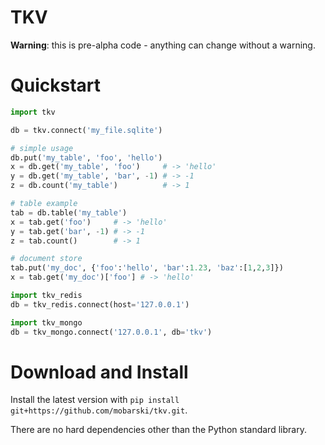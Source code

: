 # TKV

**Warning**: this is pre-alpha code - anything can change without a warning.

# Quickstart

```python
import tkv

db = tkv.connect('my_file.sqlite')

# simple usage
db.put('my_table', 'foo', 'hello')
x = db.get('my_table', 'foo')     # -> 'hello'
y = db.get('my_table', 'bar', -1) # -> -1
z = db.count('my_table')          # -> 1

# table example
tab = db.table('my_table')
x = tab.get('foo')     # -> 'hello'
y = tab.get('bar', -1) # -> -1
z = tab.count()        # -> 1

# document store
tab.put('my_doc', {'foo':'hello', 'bar':1.23, 'baz':[1,2,3]})
x = tab.get('my_doc')['foo'] # -> 'hello'
``` 

```python
import tkv_redis
db = tkv_redis.connect(host='127.0.0.1')

import tkv_mongo
db = tkv_mongo.connect('127.0.0.1', db='tkv')
```

# Download and Install

Install the latest version with `pip install git+https://github.com/mobarski/tkv.git`.

There are no hard dependencies other than the Python standard library.
